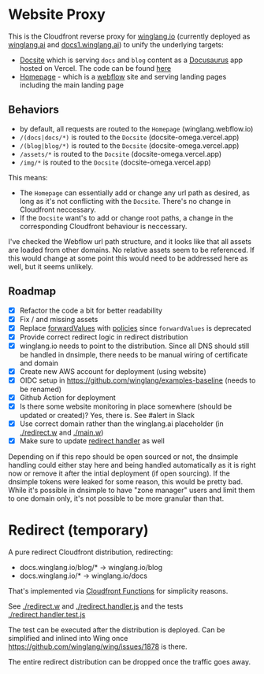 # Website Proxy

This is the Cloudfront reverse proxy for [winglang.io](https://winglang.io) (currently deployed as [winglang.ai](https://winglang.ai) and [docs1.winglang.ai](https://docs1.winglang.ai)) to unify the underlying targets:

- [Docsite](https://docsite-omega.vercel.app/) which is serving `docs` and `blog` content as a [Docusaurus](https://docusaurus.io/) app hosted on Vercel. The code can be found [here](https://github.com/winglang/docsite)
- [Homepage](https://winglang.webflow.io) - which is a [webflow](https://webflow.com/) site and serving landing pages including the main landing page

## Behaviors

- by default, all requests are routed to the `Homepage` (winglang.webflow.io)
- `/(docs|docs/*)` is routed to the `Docsite` (docsite-omega.vercel.app)
- `/(blog|blog/*)` is routed to the `Docsite` (docsite-omega.vercel.app)
- `/assets/*` is routed to the `Docsite` (docsite-omega.vercel.app)
- `/img/*` is routed to the `Docsite` (docsite-omega.vercel.app)

This means:

- The `Homepage` can essentially add or change any url path as desired, as long as it's not conflicting with the `Docsite`. There's no change in Cloudfront neccessary.
- If the `Docsite` want's to add or change root paths, a change in the corresponding Cloudfront behaviour is neccessary.

I've checked the Webflow url path structure, and it looks like that all assets are loaded from other domains. No relative assets seem to be referenced. If this would change at some point this would need to be addressed here as well, but it seems unlikely.

## Roadmap

- [x] Refactor the code a bit for better readability
- [x] Fix / and missing assets
- [x] Replace [forwardValues](https://docs.aws.amazon.com/AWSCloudFormation/latest/UserGuide/aws-properties-cloudfront-distribution-forwardedvalues.html) with [policies](https://docs.aws.amazon.com/AmazonCloudFront/latest/DeveloperGuide/controlling-origin-requests.html) since `forwardValues` is deprecated
- [x] Provide correct redirect logic in redirect distribution
- [x] winglang.io needs to point to the distribution. Since all DNS should still be handled in dnsimple, there needs to be manual wiring of certificate and domain
- [x] Create new AWS account for deployment (using website)
- [x] OIDC setup in https://github.com/winglang/examples-baseline (needs to be renamed)
- [x] Github Action for deployment
- [x] Is there some website monitoring in place somewhere (should be updated or created)? Yes, there is. See #alert in Slack
- [x] Use correct domain rather than the winglang.ai placeholder (in [./redirect.w](./redirect.w) and [./main.w](./main.w))
- [x] Make sure to update [redirect handler](./redirect.handler.js) as well

Depending on if this repo should be open sourced or not, the dnsimple handling could either stay here and being handled automatically as it is right now or remove it after the intial deployment (if open sourcing). If the dnsimple tokens were leaked for some reason, this would be pretty bad. While it's possible in dnsimple to have "zone manager" users and limit them to one domain only, it's not possible to be more granular than that.

# Redirect (temporary)

A pure redirect Cloudfront distribution, redirecting:

- docs.winglang.io/blog/* -> winglang.io/blog
- docs.winglang.io/* -> winglang.io/docs

That's implemented via [Cloudfront Functions](https://docs.aws.amazon.com/AmazonCloudFront/latest/DeveloperGuide/cloudfront-functions.html) for simplicity reasons.

See [./redirect.w](./redirect.w) and [./redirect.handler.js](./redirect.handler.js) and the tests [./redirect.handler.test.js](./redirect.handler.test.js)

The test can be executed after the distribution is deployed. Can be simplified and inlined into Wing once https://github.com/winglang/wing/issues/1878 is there.

The entire redirect distribution can be dropped once the traffic goes away.